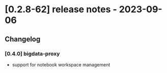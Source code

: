 # [0.2.8-62] release notes - 2023-09-06

## Changelog

### [0.4.0] bigdata-proxy

- support for notebook workspace management
